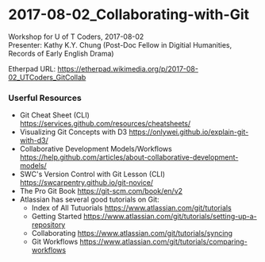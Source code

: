 # 2017-08-02_Collaborating-with-Git
Workshop for U of T Coders, 2017-08-02  
Presenter: Kathy K.Y. Chung (Post-Doc Fellow in Digitial Humanities, Records of Early English Drama)

Etherpad URL: https://etherpad.wikimedia.org/p/2017-08-02_UTCoders_GitCollab


### Userful Resources 
* Git Cheat Sheet (CLI) https://services.github.com/resources/cheatsheets/
* Visualizing Git Concepts with D3 https://onlywei.github.io/explain-git-with-d3/
* Collaborative Development Models/Workflows https://help.github.com/articles/about-collaborative-development-models/
* SWC's Version Control with Git Lesson (CLI) https://swcarpentry.github.io/git-novice/
* The Pro Git Book https://git-scm.com/book/en/v2
* Atlassian has several good tutorials on Git:
  * Index of All Tutuorials https://www.atlassian.com/git/tutorials  
  * Getting Started https://www.atlassian.com/git/tutorials/setting-up-a-repository
  * Collaborating https://www.atlassian.com/git/tutorials/syncing
  * Git Workflows https://www.atlassian.com/git/tutorials/comparing-workflows
